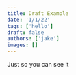 ```yaml
---
title: Draft Example
date: '1/1/22'
tags: ['hello']
draft: false
authors: ['jake']
images: []
---
```


Just so you can see it
